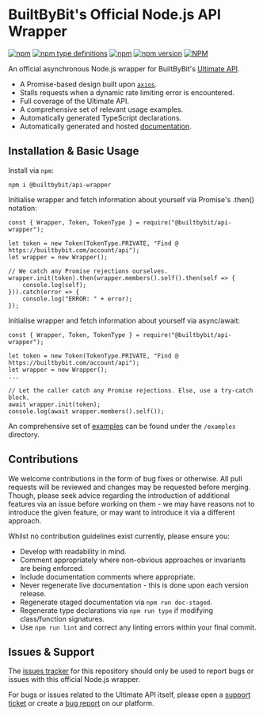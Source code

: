 # BuiltByBit's Official Node.js API Wrapper

[![npm](https://img.shields.io/npm/v/@builtbybit/api-wrapper)](https://www.npmjs.com/package/@builtbybit/api-wrapper)
[![npm type definitions](https://img.shields.io/npm/types/@builtbybit/api-wrapper)](https://github.com/BuiltByBit/js-api-wrapper/tree/main/types)
[![npm](https://img.shields.io/npm/dt/@builtbybit/api-wrapper)](https://www.npmjs.com/package/@builtbybit/api-wrapper)
[![npm version](https://img.shields.io/badge/docs-passing-brightgreen)](https://builtbybit.github.io/js-api-wrapper/live/)
[![NPM](https://img.shields.io/npm/l/@builtbybit/api-wrapper)](https://github.com/BuiltByBit/js-api-wrapper/blob/main/LICENSE)

An official asynchronous Node.js wrapper for BuiltByBit's [Ultimate API](https://builtbybit.com/wiki/ultimate-api/).

- A Promise-based design built upon [`axios`](https://www.npmjs.com/package/axios).
- Stalls requests when a dynamic rate limiting error is encountered.
- Full coverage of the Ultimate API.
- A comprehensive set of relevant usage examples.
- Automatically generated TypeScript declarations.
- Automatically generated and hosted [documentation](https://builtbybit.github.io/js-api-wrapper/live/).

## Installation & Basic Usage

Install via `npm`:

```
npm i @builtbybit/api-wrapper
```

Initialise wrapper and fetch information about yourself via Promise's .then() notation:

```JS
const { Wrapper, Token, TokenType } = require("@builtbybit/api-wrapper");

let token = new Token(TokenType.PRIVATE, "Find @ https://builtbybit.com/account/api");
let wrapper = new Wrapper();

// We catch any Promise rejections ourselves.
wrapper.init(token).then(wrapper.members().self().then(self => {
    console.log(self);
})).catch(error => {
    console.log("ERROR: " + error);
});
```

Initialise wrapper and fetch information about yourself via async/await:

```JS
const { Wrapper, Token, TokenType } = require("@builtbybit/api-wrapper");

let token = new Token(TokenType.PRIVATE, "Find @ https://builtbybit.com/account/api");
let wrapper = new Wrapper();
...

// Let the caller catch any Promise rejections. Else, use a try-catch block.
await wrapper.init(token);
console.log(await wrapper.members().self());
```

An comprehensive set of [examples](https://github.com/BuiltByBit/js-api-wrapper/tree/main/examples) can be found under the `/examples` directory.

## Contributions

We welcome contributions in the form of bug fixes or otherwise. All pull requests will be reviewed and changes may be requested before merging. Though, please seek advice regarding the introduction of additional features via an issue before working on them - we may have reasons not to introduce the given feature, or may want to introduce it via a different approach.

Whilst no contribution guidelines exist currently, please ensure you:
- Develop with readability in mind.
- Comment appropriately where non-obvious approaches or invariants are being enforced.
- Include documentation comments where appropriate.
- Never regenerate live documentation - this is done upon each version release.
- Regenerate staged documentation via `npm run doc-staged`.
- Regenerate type declarations via `npm run type` if modifying class/function signatures.
- Use `npm run lint` and correct any linting errors within your final commit.

## Issues & Support

The [issues tracker](https://github.com/BuiltByBit/js-api-wrapper/issues) for this repository should only be used to report bugs or issues with this official Node.js wrapper.

For bugs or issues related to the Ultimate API itself, please open a [support ticket](https://builtbybit.com/tickets/new) or create a [bug report](https://builtbybit.com/suggestions/create-thread) on our platform.
